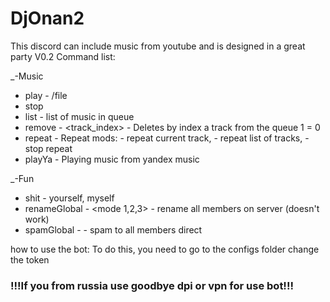 # DjOnan2

This discord can include music from youtube and is designed in a great party
V0.2
Command list:

_-Music
  - play - <url>/file
  - stop
  - list - list of music in queue
  - remove - <track_index> - Deletes by index a track from the queue 1 = 0
  - repeat - Repeat mods: <single> - repeat current track, <all> - repeat list of tracks, <stop> - stop repeat
  - playYa - Playing music from yandex music

_-Fun
  - shit - yourself, myself
  - renameGlobal - <name> <mode 1,2,3> - rename all members on server (doesn't work)
  - spamGlobal - <msg> - spam to all members direct

how to use the bot:
To do this, you need to go to the configs folder
change the token


### !!!If you from russia use goodbye dpi or vpn for use bot!!!

